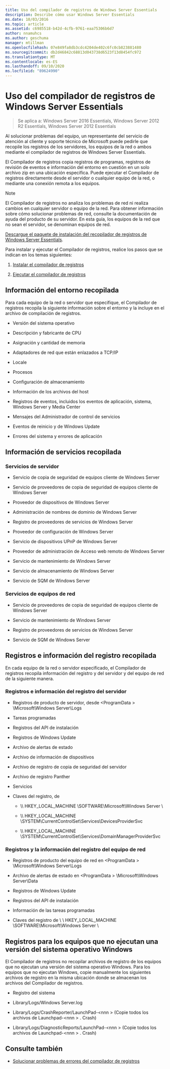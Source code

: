 ```yaml
---
title: Uso del compilador de registros de Windows Server Essentials
description: Describe cómo usar Windows Server Essentials
ms.date: 10/03/2016
ms.topic: article
ms.assetid: c6985518-b42d-4cfb-9761-eaa75306b6d7
author: nnamuhcs
ms.author: geschuma
manager: mtillman
ms.openlocfilehash: 07e849fa8db3cdc4204de402c6fc0cb823881480
ms.sourcegitcommit: db2d46842c68813d043738d6523f13d8454fc972
ms.translationtype: MT
ms.contentlocale: es-ES
ms.lasthandoff: 09/10/2020
ms.locfileid: "89624990"
---
```

# <a name="use-the-windows-server-essentials-log-collector"></a>Uso del compilador de registros de Windows Server Essentials

>Se aplica a: Windows Server 2016 Essentials, Windows Server 2012 R2 Essentials, Windows Server 2012 Essentials

Al solucionar problemas del equipo, un representante del servicio de atención al cliente y soporte técnico de Microsoft puede pedirle que recopile los registros de los servidores, los equipos de la red o ambos mediante el compilador de registros de Windows Server Essentials.

 El Compilador de registros copia registros de programas, registros de revisión de eventos e información del entorno en cuestión en un solo archivo zip en una ubicación específica. Puede ejecutar el Compilador de registros directamente desde el servidor o cualquier equipo de la red, o mediante una conexión remota a los equipos.

> [!NOTE]
>El Compilador de registros no analiza los problemas de red ni realiza cambios en cualquier servidor o equipo de la red. Para obtener información sobre cómo solucionar problemas de red, consulte la documentación de ayuda del producto de su servidor.
>En esta guía, los equipos de la red que no sean el servidor, se denominan equipos de red.
>
>[Descargue el paquete de instalación del recopilador de registros de Windows Server Essentials](https://www.microsoft.com/download/details.aspx?id=34821).

 Para instalar y ejecutar el Compilador de registros, realice los pasos que se indican en los temas siguientes:

1. [Instalar el compilador de registros](../support/Install-the-Windows-Server-Essentials-Log-Collector.md)

2. [Ejecutar el compilador de registros](../support/Run-the-Windows-Server-Essentials-Log-Collector.md)


## <a name="environment-information-collected"></a>Información del entorno recopilada
 Para cada equipo de la red o servidor que especifique, el Compilador de registros recopila la siguiente información sobre el entorno y la incluye en el archivo de compilación de registros.

-   Versión del sistema operativo

-   Descripción y fabricante de CPU

-   Asignación y cantidad de memoria

-   Adaptadores de red que están enlazados a TCP/IP

-   Locale

-   Procesos

-   Configuración de almacenamiento

-   Información de los archivos del host

-   Registros de eventos, incluidos los eventos de aplicación, sistema, Windows Server y Media Center

-   Mensajes del Administrador de control de servicios

-   Eventos de reinicio y de Windows Update

-   Errores del sistema y errores de aplicación

## <a name="services-information-collected"></a>Información de servicios recopilada

### <a name="server-services"></a>Servicios de servidor

-   Servicio de copia de seguridad de equipos cliente de Windows Server

-   Servicio de proveedores de copia de seguridad de equipos cliente de Windows Server

-   Proveedor de dispositivos de Windows Server

-   Administración de nombres de dominio de Windows Server

-   Registro de proveedores de servicios de Windows Server

-   Proveedor de configuración de Windows Server

-   Servicio de dispositivos UPnP de Windows Server

-   Proveedor de administración de Acceso web remoto de Windows Server

-   Servicio de mantenimiento de Windows Server

-   Servicio de almacenamiento de Windows Server

-   Servicio de SQM de Windows Server

### <a name="network-computer-services"></a>Servicios de equipos de red

-   Servicio de proveedores de copia de seguridad de equipos cliente de Windows Server

-   Servicio de mantenimiento de Windows Server

-   Registro de proveedores de servicios de Windows Server

-   Servicio de SQM de Windows Server

## <a name="logs-and-registry-information-collected"></a>Registros e información del registro recopilada
 En cada equipo de la red o servidor especificado, el Compilador de registros recopila información del registro y del servidor y del equipo de red de la siguiente manera.

### <a name="server-logs-and-registry-information"></a>Registros e información del registro del servidor

-   Registros de producto de servidor, desde <ProgramData \> \Microsoft\Windows Server\Logs

-   Tareas programadas

-   Registros del API de instalación

-   Registros de Windows Update

-   Archivo de alertas de estado

-   Archivo de información de dispositivos

-   Archivo de registro de copia de seguridad del servidor

-   Archivo de registro Panther

-   Servicios

-   Claves del registro, de

    -   \\\ HKEY_LOCAL_MACHINE \SOFTWARE\Microsoft\Windows Server \

    -   \\\ HKEY_LOCAL_MACHINE \SYSTEM\CurrentControlSet\Services\DevicesProviderSvc

    -   \\\ HKEY_LOCAL_MACHINE \SYSTEM\CurrentControlSet\Services\DomainManagerProviderSvc

### <a name="network-computer-logs-and-registry-information"></a>Registros y la información del registro del equipo de red

-   Registros de producto del equipo de red en <ProgramData \> \Microsoft\Windows Server\Logs

-   Archivo de alertas de estado en <ProgramData \> \Microsoft\Windows Server\Data

-   Registros de Windows Update

-   Registros del API de instalación

-   Información de las tareas programadas

-   Claves del registro de \\ \ HKEY_LOCAL_MACHINE \SOFTWARE\Microsoft\Windows Server \

## <a name="logs-for-computers-that-do-not-run-a-version-of-the-windows-operating-system"></a>Registros para los equipos que no ejecutan una versión del sistema operativo Windows
 El Compilador de registros no recopilar archivos de registro de los equipos que no ejecutan una versión del sistema operativo Windows. Para los equipos que no ejecutan Windows, copie manualmente los siguientes archivos de registro en la misma ubicación donde se almacenan los archivos del Compilador de registros.

-   Registro del sistema

-   Library/Logs/Windows Server.log

-   Library/Logs/CrashReporter/LaunchPad-<nnn \> (Copie todos los archivos de Launchpad-<nnn \> . Crash)

-   Library/Logs/DiagnosticReports/LaunchPad-<nnn \> (Copie todos los archivos de Launchpad-<nnn \> . Crash)

## <a name="see-also"></a>Consulte también

-   [Solucionar problemas de errores del compilador de registros](../support/Troubleshoot-Windows-Server-Essentials-Log-Collector-Errors.md)

